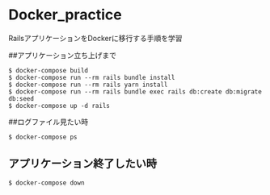 # Docker_practice
RailsアプリケーションをDockerに移行する手順を学習


##アプリケーション立ち上げまで
```
$ docker-compose build
$ docker-compose run --rm rails bundle install
$ docker-compose run --rm rails yarn install
$ docker-compose run --rm rails bundle exec rails db:create db:migrate db:seed
$ docker-compose up -d rails
```

##ログファイル見たい時
```
$ docker-compose ps
```

## アプリケーション終了したい時
```
$ docker-compose down
```
